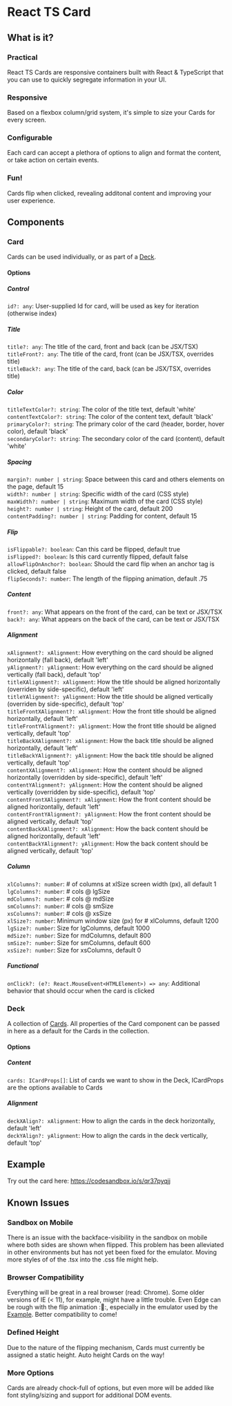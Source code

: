 React TS Card
=============

What is it?
-----------
### Practical
React TS Cards are responsive containers built with React & TypeScript that you can use to quickly segregate information in your UI.
 
### Responsive
Based on a flexbox column/grid system, it's simple to size your Cards for every screen.

### Configurable
Each card can accept a plethora of options to align and format the content, or take action on certain events.

### Fun!
Cards flip when clicked, revealing additonal content and improving your user experience.

Components
----------
### Card
Cards can be used individually, or as part of a <a href="#deck">Deck</a>.

#### Options

##### Control
`id?: any`: User-supplied Id for card, will be used as key for iteration (otherwise index)  

##### Title
`title?: any`: The title of the card, front and back (can be JSX/TSX)  
`titleFront?: any`: The title of the card, front (can be JSX/TSX, overrides title)  
`titleBack?: any`: The title of the card, back (can be JSX/TSX, overrides title)  

##### Color
`titleTextColor?: string`: The color of the title text, default 'white'  
`contentTextColor?: string`: The color of the content text, default 'black'  
`primaryColor?: string`: The primary color of the card (header, border, hover color), default 'black'  
`secondaryColor?: string`: The secondary color of the card (content), default 'white'  

##### Spacing
`margin?: number | string`: Space between this card and others elements on the page, default 15  
`width?: number | string`: Specific width of the card (CSS style)  
`maxWidth?: number | string`: Maximum width of the card (CSS style)  
`height?: number | string`: Height of the card, default 200   
`contentPadding?: number | string`: Padding for content, default 15  

##### Flip
`isFlippable?: boolean`: Can this card be flipped, default true  
`isFlipped?: boolean`: Is this card currently flipped, default false  
`allowFlipOnAnchor?: boolean`: Should the card flip when an anchor tag is clicked, default false  
`flipSeconds?: number`: The length of the flipping animation, default .75  

##### Content
`front?: any`: What appears on the front of the card, can be text or JSX/TSX  
`back?: any`: What appears on the back of the card, can be text or JSX/TSX  

##### Alignment
`xAlignment?: xAlignment`: How everything on the card should be aligned horizontally (fall back), default 'left'  
`yAlignment?: yAlignment`: How everything on the card should be aligned vertically (fall back), default 'top'                           
`titleXAlignment?: xAlignment`: How the title should be aligned horizontally (overriden by side-specific), default 'left'  
`titleYAlignment?: yAlignment`: How the title should be aligned vertically (overriden by side-specific), default 'top'  
`titleFrontXAlignment?: xAlignment`: How the front title should be aligned horizontally, default 'left'  
`titleFrontYAlignment?: yAlignment`: How the front title should be aligned vertically, default 'top'  
`titleBackXAlignment?: xAlignment`: How the back title should be aligned horizontally, default 'left'  
`titleBackYAlignment?: yAlignment`: How the back title should be aligned vertically, default 'top'  
`contentXAlignment?: xAlignment`: How the content should be aligned horizontally (overridden by side-specific), default 'left'  
`contentYAlignment?: yAlignment`: How the content should be aligned vertically (overridden by side-specific), default 'top'  
`contentFrontXAlignment?: xAlignment`: How the front content should be aligned horizontally, default 'left'  
`contentFrontYAlignment?: yAlignment`: How the front content should be aligned vertically, default 'top'  
`contentBackXAlignment?: xAlignment`: How the back content should be aligned horizontally, default 'left'  
`contentBackYAlignment?: yAlignment`: How the back content should be aligned vertically, default 'top'   

##### Column
`xlColumns?: number`: # of columns at xlSize screen width (px), all default 1  
`lgColumns?: number`: # cols @ lgSize  
`mdColumns?: number`: # cols @ mdSize  
`smColumns?: number`: # cols @ smSize  
`xsColumns?: number`: # cols @ xsSize  
`xlSize?: number`: Minimum window size (px) for # xlColumns, default 1200  
`lgSize?: number`: Size for lgColumns, default 1000  
`mdSize?: number`: Size for mdColumns, default 800  
`smSize?: number`: Size for smColumns, default 600  
`xsSize?: number`: Size for xsColumns, default 0  

##### Functional
`onClick?: (e?: React.MouseEvent<HTMLElement>) => any`: Additional behavior that should occur when the card is clicked  

### Deck
A collection of <a href="#card">Cards</a>.  All properties of the Card component can be passed in here as a default for the Cards in the collection.

#### Options
##### Content
`cards: ICardProps[]`: List of cards we want to show in the Deck, ICardProps are the options available to Cards  

##### Alignment
`deckXAlign?: xAlignment`: How to align the cards in the deck horizontally, default 'left'  
`deckYAlign?: yAlignment`: How to align the cards in the deck vertically, default 'top'  

Example
--------
Try out the card here: https://codesandbox.io/s/qr37pyqjj

Known Issues
------------
### Sandbox on Mobile
There is an issue with the backface-visibility in the sandbox on mobile where both sides are shown when flipped.  This problem has been alleviated in other environments but has not yet been fixed for the emulator.  Moving more styles of of the .tsx into the .css file might help.

### Browser Compatibility
Everything will be great in a real browser (read: Chrome).  Some older versions of IE (< 11), for example, might have a little trouble.  Even Edge can be rough with the flip animation ::facepalm::, especially in the emulator used by the <a href="#example">Example</a>.    Better compatibility to come!

### Defined Height
Due to the nature of the flipping mechanism, Cards must currently be assigned a static height.  Auto height Cards on the way!

### More Options
Cards are already chock-full of options, but even more will be added like font styling/sizing and support for additional DOM events.